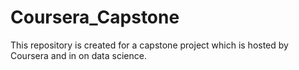 # Coursera_Capstone
This repository is created for a capstone project which is hosted by Coursera and in on data science.
